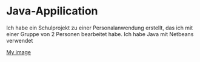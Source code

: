 # Java-Appilication
Ich habe ein Schulprojekt zu einer Personalanwendung erstellt, das ich mit einer Gruppe von 2 Personen bearbeitet habe. Ich habe Java mit Netbeans verwendet

[My image]([https://octodex.github.com/images/bannekat.png](https://static.remove.bg/remove-bg-web/bf3af3e882eb04971b4492a1015ef7e77df29362/assets/start_remove-c851bdf8d3127a24e2d137a55b1b427378cd17385b01aec6e59d5d4b5f39d2ec.png))
